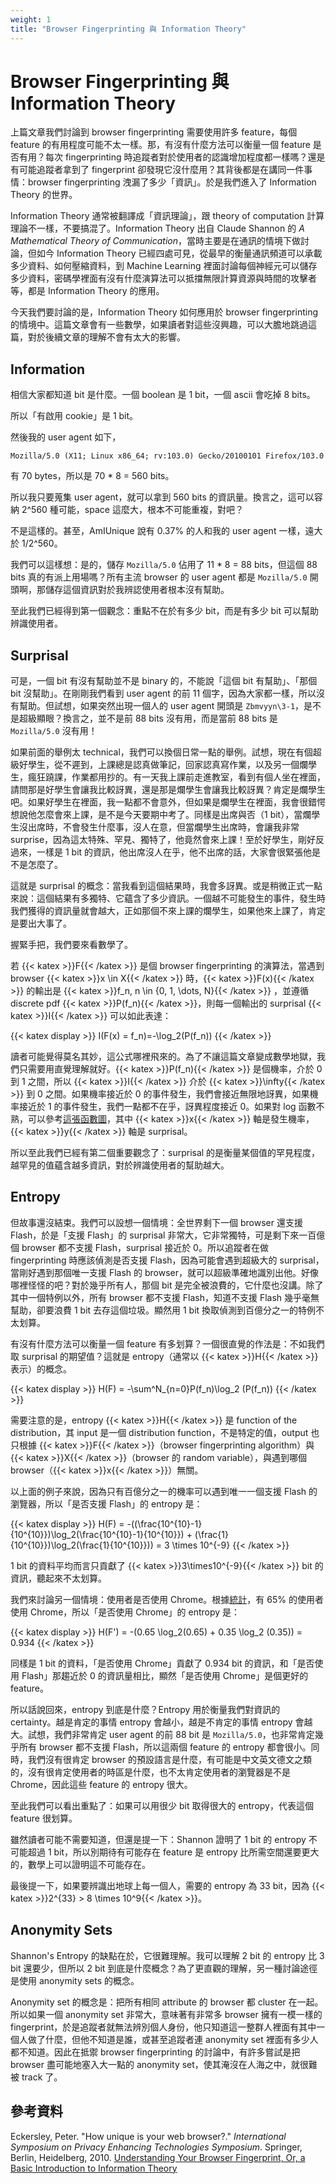```yaml
---
weight: 1
title: "Browser Fingerprinting 與 Information Theory"
---
```


# Browser Fingerprinting 與 Information Theory
上篇文章我們討論到 browser fingerprinting 需要使用許多 feature，每個 feature 的有用程度可能不太一樣。那，有沒有什麼方法可以衡量一個 feature 是否有用？每次 fingerprinting 時追蹤者對於使用者的認識增加程度都一樣嗎？還是有可能追蹤者拿到了 fingerprint 卻發現它沒什麼用？其背後都是在講同一件事情：browser fingerprinting 洩漏了多少「資訊」。於是我們進入了 Information Theory 的世界。

Information Theory 通常被翻譯成「資訊理論」，跟 theory of computation 計算理論不一樣，不要搞混了。Information Theory 出自 Claude Shannon 的 *A Mathematical Theory of Communication*，當時主要是在通訊的情境下做討論，但如今 Information Theory 已經四處可見，從最早的衡量通訊頻道可以承載多少資料、如何壓縮資料，到 Machine Learning 裡面討論每個神經元可以儲存多少資料，密碼學裡面有沒有什麼演算法可以抵擋無限計算資源與時間的攻擊者等，都是 Information Theory 的應用。

今天我們要討論的是，Information Theory 如何應用於 browser fingerprinting 的情境中。這篇文章會有一些數學，如果讀者對這些沒興趣，可以大膽地跳過這篇，對於後續文章的理解不會有太大的影響。

## Information
相信大家都知道 bit 是什麼。一個 boolean 是 1 bit，一個 ascii 會吃掉 8 bits。

所以「有啟用 cookie」是 1 bit。

然後我的 user agent 如下，
```
Mozilla/5.0 (X11; Linux x86_64; rv:103.0) Gecko/20100101 Firefox/103.0
```
有 70 bytes，所以是 70 * 8 = 560 bits。

所以我只要蒐集 user agent，就可以拿到 560 bits 的資訊量。換言之，這可以容納 2^560 種可能，space 這麼大，根本不可能重複，對吧？

不是這樣的。甚至，AmIUnique 說有 0.37% 的人和我的 user agent 一樣，遠大於 1/2^560。

我們可以這樣想：是的，儲存 `Mozilla/5.0` 佔用了 11 * 8 = 88 bits，但這個 88 bits 真的有派上用場嗎？所有主流 browser 的 user agent 都是 `Mozilla/5.0` 開頭啊，那儲存這個資訊對於我辨認使用者根本沒有幫助。

至此我們已經得到第一個觀念：重點不在於有多少 bit，而是有多少 bit 可以幫助辨識使用者。

## Surprisal
可是，一個 bit 有沒有幫助並不是 binary 的，不能說「這個 bit 有幫助」、「那個 bit 沒幫助」。在剛剛我們看到 user agent 的前 11 個字，因為大家都一樣，所以沒有幫助。但試想，如果突然出現一個人的 user agent 開頭是 `Zbmvyyn\3-1`，是不是超級顯眼？換言之，並不是前 88 bits 沒有用，而是當前 88 bits 是 `Mozilla/5.0` 沒有用！

如果前面的舉例太 technical，我們可以換個日常一點的舉例。試想，現在有個超級好學生，從不遲到，上課總是認真做筆記，回家認真寫作業，以及另一個爛學生，瘋狂蹺課，作業都用抄的。有一天我上課前走進教室，看到有個人坐在裡面，請問那是好學生會讓我比較訝異，還是那是爛學生會讓我比較訝異？肯定是爛學生吧。如果好學生在裡面，我一點都不會意外，但如果是爛學生在裡面，我會很錯愕想說他怎麼會來上課，是不是今天要期中考了。同樣是出席與否（1 bit），當爛學生沒出席時，不會發生什麼事，沒人在意，但當爛學生出席時，會讓我非常 surprise，因為這太特殊、罕見、獨特了，他竟然會來上課！至於好學生，剛好反過來，一樣是 1 bit 的資訊，他出席沒人在乎，他不出席的話，大家會很緊張他是不是怎麼了。

這就是 surprisal 的概念：當我看到這個結果時，我會多訝異。或是稍微正式一點來說：這個結果有多獨特、它蘊含了多少資訊。一個越不可能發生的事件，發生時我們獲得的資訊量就會越大，正如那個不來上課的爛學生，如果他來上課了，肯定是要出大事了。

握緊手把，我們要來看數學了。

若 {{< katex >}}F{{< /katex >}} 是個 browser fingerprinting 的演算法，當遇到 browser {{< katex >}}x \in X{{< /katex >}} 時，{{< katex >}}F(x){{< /katex >}} 的輸出是 {{< katex >}}f_n, n \in \{0, 1, \dots, N\}{{< /katex >}} ，並遵循 discrete pdf {{< katex >}}P(f_n){{< /katex >}}，則每一個輸出的 surprisal {{< katex >}}I{{< /katex >}} 可以如此表達：

{{< katex display >}}
I(F(x) = f_n)=-\log_2(P(f_n))
{{< /katex >}}

讀者可能覺得莫名其妙，這公式哪裡飛來的。為了不讓這篇文章變成數學地獄，我們只需要用直覺理解就好。{{< katex >}}P(f_n){{< /katex >}} 是個機率，介於 0 到 1 之間，所以 {{< katex >}}I{{< /katex >}} 介於 {{< katex >}}\infty{{< /katex >}} 到 0 之間。如果機率接近於 0 的事件發生，我們會接近無限地訝異，如果機率接近於 1 的事件發生，我們一點都不在乎，訝異程度接近 0。如果對 log 函數不熟，可以參考[這張函數圖](https://www.desmos.com/calculator/os0icki7h5)，其中 {{< katex >}}x{{< /katex >}} 軸是發生機率，{{< katex >}}y{{< /katex >}} 軸是 surprisal。

所以至此我們已經有第二個重要觀念了：surprisal 的是衡量某個值的罕見程度，越罕見的值蘊含越多資訊，對於辨識使用者的幫助越大。

## Entropy
但故事還沒結束。我們可以設想一個情境：全世界剩下一個 browser 還支援 Flash，於是「支援 Flash」的 surprisal 非常大，它非常獨特，可是剩下來一百億個 browser 都不支援 Flash，surprisal 接近於 0。所以追蹤者在做 fingerprinting 時應該偵測是否支援 Flash，因為可能會遇到超級大的 surprisal，當剛好遇到那個唯一支援 Flash 的 browser，就可以超級準確地識別出他。好像哪裡怪怪的吧？對於幾乎所有人，那個 bit 是完全被浪費的，它什麼也沒講。除了其中一個特例以外，所有 browser 都不支援 Flash，知道不支援 Flash 幾乎毫無幫助，卻要浪費 1 bit 去存這個垃圾。顯然用 1 bit 換取偵測到百億分之一的特例不太划算。

有沒有什麼方法可以衡量一個 feature 有多划算？一個很直覺的作法是：不如我們取 surprisal 的期望值？這就是 entropy（通常以 {{< katex >}}H{{< /katex >}} 表示）的概念。

{{< katex display >}}
H(F) = -\sum^N_{n=0}P(f_n)\log_2 (P(f_n))
{{< /katex >}}

需要注意的是，entropy {{< katex >}}H{{< /katex >}} 是 function of the distribution，其 input 是一個 distribution function，不是特定的值，output 也只根據 {{< katex >}}F{{< /katex >}}（browser fingerprinting algorithm）與 {{< katex >}}X{{< /katex >}}（browser 的 random variable），與遇到哪個 browser（{{< katex >}}x{{< /katex >}}）無關。

以上面的例子來說，因為只有百億分之一的機率可以遇到唯一一個支援 Flash 的瀏覽器，所以「是否支援 Flash」的 entropy 是：

{{< katex display >}}
H(F) = -((\frac{10^{10}-1}{10^{10}})\log_2(\frac{10^{10}-1}{10^{10}}) + (\frac{1}{10^{10}})\log_2(\frac{1}{10^{10}})) = 3 \times 10^{-9}
{{< /katex >}}

1 bit 的資料平均而言只貢獻了 {{< katex >}}3\times10^{-9}{{< /katex >}} bit 的資訊，聽起來不太划算。

我們來討論另一個情境：使用者是否使用 Chrome。根據[統計](https://gs.statcounter.com/)，有 65% 的使用者使用 Chrome，所以「是否使用 Chrome」的 entropy 是：

{{< katex display >}}
H(F') = -(0.65 \log_2(0.65) + 0.35 \log_2 (0.35)) = 0.934
{{< /katex >}}

同樣是 1 bit 的資料，「是否使用 Chrome」貢獻了 0.934 bit 的資訊，和「是否使用 Flash」那趨近於 0 的資訊量相比，顯然「是否使用 Chrome」是個更好的 feature。


所以話說回來，entropy 到底是什麼？Entropy 用於衡量我們對資訊的 certainty。越是肯定的事情 entropy 會越小，越是不肯定的事情 entropy 會越大。試想，我們非常肯定 user agent 的前 88 bit 是 `Mozilla/5.0`，也非常肯定幾乎所有 browser 都不支援 Flash，所以這兩個 feature 的 entropy 都會很小。同時，我們沒有很肯定 browser 的預設語言是什麼，有可能是中文英文德文之類的，沒有很肯定使用者的時區是什麼，也不太肯定使用者的瀏覽器是不是 Chrome，因此這些 feature 的 entropy 很大。

至此我們可以看出重點了：如果可以用很少 bit 取得很大的 entropy，代表這個 feature 很划算。

雖然讀者可能不需要知道，但還是提一下：Shannon 證明了 1 bit 的 entropy 不可能超過 1 bit，所以別期待有可能存在 feature 是 entropy 比所需空間還要更大的，數學上可以證明這不可能存在。

最後提一下，如果要辨識出地球上每一個人，需要的 entropy 為 33 bit，因為 {{< katex >}}2^{33} > 8 \times 10^9{{< /katex >}}。

## Anonymity Sets
Shannon's Entropy 的缺點在於，它很難理解。我可以理解 2 bit 的 entropy 比 3 bit 還要少，但所以 2 bit 到底是什麼概念？為了更直觀的理解，另一種討論途徑是使用 anonymity sets 的概念。

Anonymity set 的概念是：把所有相同 attribute 的 browser 都 cluster 在一起。所以如果一個 anonymity set 非常大，意味著有非常多 browser 擁有一模一樣的 fingerprint，於是追蹤者就無法辨別個人身份，他只知道這一整群人裡面有其中一個人做了什麼，但他不知道是誰，或甚至追蹤者連 anonymity set 裡面有多少人都不知道。因此在抵禦 browser fingerprinting 的討論中，有許多嘗試是把 browser 盡可能地塞入大一點的 anonymity set，使其淹沒在人海之中，就很難被 track 了。


## 參考資料
Eckersley, Peter. "How unique is your web browser?." _International Symposium on Privacy Enhancing Technologies Symposium_. Springer, Berlin, Heidelberg, 2010.
[Understanding Your Browser Fingerprint, Or, a Basic Introduction to Information Theory](https://elliott-king.github.io/2020/07/fingerprinting-ii/)